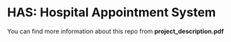 # HAS: Hospital Appointment System
You can find more information about this repo from <b>project_description.pdf</b>
